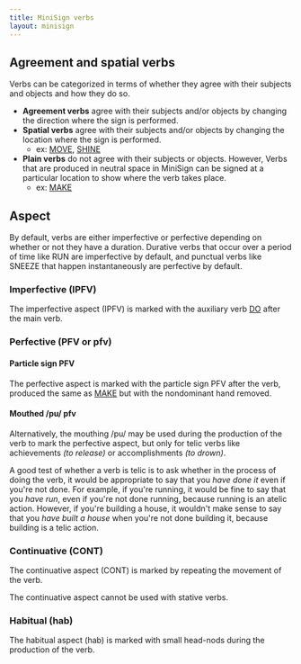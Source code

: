 ```yaml
---
title: MiniSign verbs
layout: minisign
---
```


## Agreement and spatial verbs
Verbs can be categorized in terms of whether they agree with their subjects and objects and how they do so.

* **Agreement verbs** agree with their subjects and/or objects by changing the direction where the sign is performed.
* **Spatial verbs** agree with their subjects and/or objects by changing the location where the sign is performed.
  * ex: <span class="small-caps">[MOVE](/minisign/dictionary#move)</span>, <span class="small-caps">[SHINE](/minisign/dictionary#shine)</span>
* **Plain verbs** do not agree with their subjects or objects. However, Verbs that are produced in neutral space in MiniSign can be signed at a particular location to show where the verb takes place.
  * ex: <span class="small-caps">[MAKE](/minisign/dictionary#make)</span>

## Aspect
By default, verbs are either imperfective or perfective depending on whether or not they have a duration. Durative verbs that occur over a period of time like RUN are imperfective by default, and punctual verbs like SNEEZE that happen instantaneously are perfective by default.

### Imperfective (<span class="small-caps">IPFV</span>)
The imperfective aspect (<span class="small-caps">IPFV</span>) is marked with the auxiliary verb <span class="small-caps">[DO](/minisign/dictionary#do)</span> after the main verb.

### Perfective (<span class="small-caps">PFV</span> or pfv)
#### Particle sign <span class="small-caps">PFV</span>
The perfective aspect is marked with the particle sign <span class="small-caps">PFV</span> after the verb, produced the same as <span class="small-caps">[MAKE](/minisign/dictionary#make)</span> but with the nondominant hand removed.

#### Mouthed /pu/ pfv
Alternatively, the mouthing /pu/ may be used during the production of the verb to mark the perfective aspect, but only for telic verbs like achievements <i>(to release)</i> or accomplishments <i>(to drown)</i>.

A good test of whether a verb is telic is to ask whether in the process of doing the verb, it would be appropriate to say that you *have done it* even if you're not done. For example, if you're running, it would be fine to say that you *have run*, even if you're not done running, because running is an atelic action. However, if you're building a house, it wouldn't make sense to say that you *have built a house* when you're not done building it, because building is a telic action.

### Continuative (<span class="small-caps">CONT</span>)
The continuative aspect (<span class="small-caps">CONT</span>) is marked by repeating the movement of the verb.

The continuative aspect cannot be used with stative verbs.

### Habitual (hab)
The habitual aspect (hab) is marked with small head-nods during the production of the verb.
